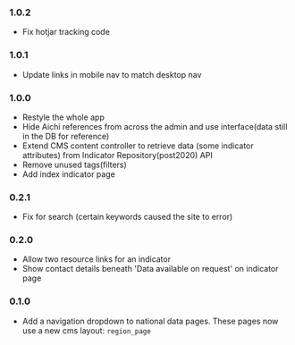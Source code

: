 ### 1.0.2

* Fix hotjar tracking code

### 1.0.1

* Update links in mobile nav to match desktop nav

### 1.0.0

* Restyle the whole app
* Hide Aichi references from across the admin and use interface(data still in the DB for reference)
* Extend CMS content controller to retrieve data (some indicator attributes) from Indicator Repository(post2020) API
* Remove unused tags(filters)
* Add index indicator page

### 0.2.1

* Fix for search (certain keywords caused the site to error)

### 0.2.0

* Allow two resource links for an indicator
* Show contact details beneath 'Data available on request' on indicator page

### 0.1.0

* Add a navigation dropdown to national data pages. These pages now use a new cms layout: `region_page`
